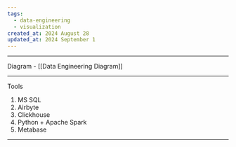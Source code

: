 ```yaml
---
tags:
  - data-engineering
  - visualization
created_at: 2024 August 28
updated_at: 2024 September 1
---
```


***

Diagram - [[Data Engineering Diagram]]

---
Tools
1. MS SQL
2. Airbyte
3. Clickhouse
4. Python + Apache Spark 
5. Metabase

***

